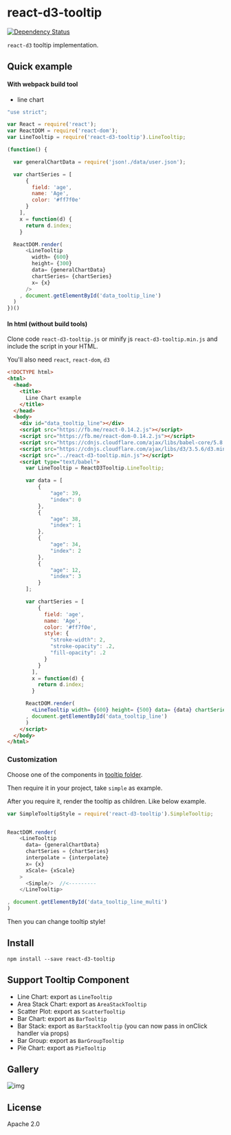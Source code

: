 # react-d3-tooltip

[![Dependency Status](https://gemnasium.com/react-d3/react-d3-tooltip.svg)](https://gemnasium.com/react-d3/react-d3-tooltip)

`react-d3` tooltip implementation.

## Quick example

#### With webpack build tool

- line chart

```js
"use strict";

var React = require('react');
var ReactDOM = require('react-dom');
var LineTooltip = require('react-d3-tooltip').LineTooltip;

(function() {

  var generalChartData = require('json!./data/user.json');

  var chartSeries = [
      {
        field: 'age',
        name: 'Age',
        color: '#ff7f0e'
      }
    ],
    x = function(d) {
      return d.index;
    }

  ReactDOM.render(
      <LineTooltip
        width= {600}
        height= {300}
        data= {generalChartData}
        chartSeries= {chartSeries}
        x= {x}
      />
    , document.getElementById('data_tooltip_line')
  )
})()
```

#### In html (without build tools)

Clone code `react-d3-tooltip.js` or minify js `react-d3-tooltip.min.js` and include the script in your HTML.

You'll also need `react`, `react-dom`, `d3`

```html
<!DOCTYPE html>
<html>
  <head>
    <title>
      Line Chart example
    </title>
  </head>
  <body>
    <div id="data_tooltip_line"></div>
    <script src="https://fb.me/react-0.14.2.js"></script>
    <script src="https://fb.me/react-dom-0.14.2.js"></script>
    <script src="https://cdnjs.cloudflare.com/ajax/libs/babel-core/5.8.23/browser.min.js"></script>
    <script src="https://cdnjs.cloudflare.com/ajax/libs/d3/3.5.6/d3.min.js"></script>
    <script src="../react-d3-tooltip.min.js"></script>
    <script type="text/babel">
      var LineTooltip = ReactD3Tooltip.LineTooltip;

      var data = [
          {
              "age": 39,
              "index": 0
          },
          {
              "age": 38,
              "index": 1
          },
          {
              "age": 34,
              "index": 2
          },
          {
              "age": 12,
              "index": 3
          }
      ];

      var chartSeries = [
          {
            field: 'age',
            name: 'Age',
            color: '#ff7f0e',
            style: {
              "stroke-width": 2,
              "stroke-opacity": .2,
              "fill-opacity": .2
            }
          }
        ],
        x = function(d) {
          return d.index;
        }

      ReactDOM.render(
        <LineTooltip width= {600} height= {500} data= {data} chartSeries= {chartSeries} x= {x} />
      , document.getElementById('data_tooltip_line')
      )
    </script>
  </body>
</html>
```

### Customization

Choose one of the components in [tooltip folder](https://github.com/react-d3/react-d3-tooltip/tree/master/src/tooltip).

Then require it in your project, take `simple` as example.

After you require it, render the tooltip as children. Like below example.

```js
var SimpleTooltipStyle = require('react-d3-tooltip').SimpleTooltip;


ReactDOM.render(
    <LineTooltip
      data= {generalChartData}
      chartSeries = {chartSeries}
      interpolate = {interpolate}
      x= {x}
      xScale= {xScale}
    >
      <Simple/>  //<---------
    </LineTooltip>

, document.getElementById('data_tooltip_line_multi')
)

```

Then you can change tooltip style!

## Install

```
npm install --save react-d3-tooltip
```

## Support Tooltip Component

- Line Chart: export as `LineTooltip`
- Area Stack Chart: export as `AreaStackTooltip`
- Scatter Plot: export as `ScatterTooltip`
- Bar Chart: export as `BarTooltip`
- Bar Stack: export as `BarStackTooltip` (you can now pass in onClick handler via props)
- Bar Group: export as `BarGroupTooltip`
- Pie Chart: export as `PieTooltip`

## Gallery

![img](http://www.reactd3.org/img/tooltip/cover.png)

## License

Apache 2.0
